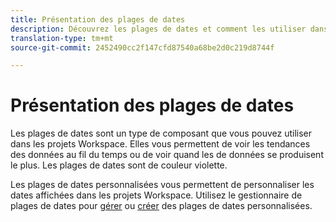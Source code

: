 ```yaml
---
title: Présentation des plages de dates
description: Découvrez les plages de dates et comment les utiliser dans les  de.
translation-type: tm+mt
source-git-commit: 2452490cc2f147cfd87540a68be2d0c219d8744f

---
```



# Présentation des plages de dates

Les plages de dates sont un type de composant que vous pouvez utiliser dans les projets Workspace. Elles vous permettent de voir les tendances des données au fil du temps ou de voir quand les  de données se produisent le plus. Les plages de dates sont de couleur violette.

Les plages de dates personnalisées vous permettent de personnaliser les dates affichées dans les projets Workspace. Utilisez le gestionnaire de plages de dates pour [gérer](manage.md) ou [créer](create.md) des plages de dates personnalisées.
